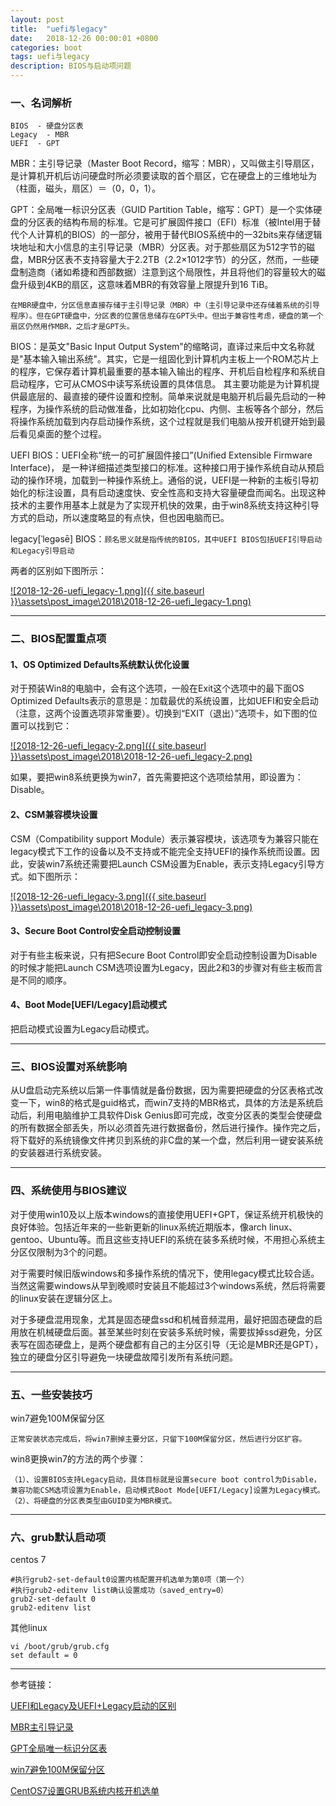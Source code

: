 ```yaml
---
layout: post
title:  "uefi与legacy"
date:   2018-12-26 00:00:01 +0800
categories: boot
tags: uefi与legacy
description: BIOS与启动项问题
---
```

### 一、名词解析


    BIOS  - 硬盘分区表
    Legacy  - MBR
    UEFI  - GPT


MBR：主引导记录（Master Boot Record，缩写：MBR），又叫做主引导扇区，是计算机开机后访问硬盘时所必须要读取的首个扇区，它在硬盘上的三维地址为（柱面，磁头，扇区）＝（0，0，1）。

GPT：全局唯一标识分区表（GUID Partition Table，缩写：GPT）是一个实体硬盘的分区表的结构布局的标准。它是可扩展固件接口（EFI）标准（被Intel用于替代个人计算机的BIOS）的一部分，被用于替代BIOS系统中的一32bits来存储逻辑块地址和大小信息的主引导记录（MBR）分区表。对于那些扇区为512字节的磁盘，MBR分区表不支持容量大于2.2TB（2.2×1012字节）的分区，然而，一些硬盘制造商（诸如希捷和西部数据）注意到这个局限性，并且将他们的容量较大的磁盘升级到4KB的扇区，这意味着MBR的有效容量上限提升到16 TiB。

`在MBR硬盘中，分区信息直接存储于主引导记录（MBR）中（主引导记录中还存储着系统的引导程序）。但在GPT硬盘中，分区表的位置信息储存在GPT头中。但出于兼容性考虑，硬盘的第一个扇区仍然用作MBR，之后才是GPT头。`

BIOS：是英文"Basic Input Output System"的缩略词，直译过来后中文名称就是"基本输入输出系统"。其实，它是一组固化到计算机内主板上一个ROM芯片上的程序，它保存着计算机最重要的基本输入输出的程序、开机后自检程序和系统自启动程序，它可从CMOS中读写系统设置的具体信息。 其主要功能是为计算机提供最底层的、最直接的硬件设置和控制。简单来说就是电脑开机后最先启动的一种程序，为操作系统的启动做准备，比如初始化cpu、内侧、主板等各个部分，然后将操作系统加载到内存启动操作系统，这个过程就是我们电脑从按开机键开始到最后看见桌面的整个过程。

UEFI BIOS：UEFI全称“统一的可扩展固件接口”(Unified Extensible Firmware Interface)， 是一种详细描述类型接口的标准。这种接口用于操作系统自动从预启动的操作环境，加载到一种操作系统上。通俗的说，UEFI是一种新的主板引导初始化的标注设置，具有启动速度快、安全性高和支持大容量硬盘而闻名。出现这种技术的主要作用基本上就是为了实现开机快的效果，由于win8系统支持这种引导方式的启动，所以速度略显的有点快，但也因电脑而已。

legacy[ˈlegəsē] BIOS：`顾名思义就是指传统的BIOS，其中UEFI BIOS包括UEFI引导启动和Legacy引导启动`

两者的区别如下图所示：

[![2018-12-26-uefi_legacy-1.png]({{ site.baseurl }}\assets\post_image\2018\2018-12-26-uefi_legacy-1.png)](https://qfdmx.github.io/assets/post_image/2018/2018-12-26-uefi_legacy-1.png)

-----------------------------------------

### 二、BIOS配置重点项

#### 1、OS Optimized Defaults系统默认优化设置

对于预装Win8的电脑中，会有这个选项，一般在Exit这个选项中的最下面OS Optimized Defaults表示的意思是：加载最优的系统设置，比如UEFI和安全启动（注意，这两个设置选项非常重要）。切换到“EXIT（退出）”选项卡，如下图的位置可以找到它：

[![2018-12-26-uefi_legacy-2.png]({{ site.baseurl }}\assets\post_image\2018\2018-12-26-uefi_legacy-2.png)](https://qfdmx.github.io/assets/post_image/2018/2018-12-26-uefi_legacy-2.png)

如果，要把win8系统更换为win7，首先需要把这个选项给禁用，即设置为：Disable。

#### 2、CSM兼容模块设置

CSM（Compatibility support Module）表示兼容模块，该选项专为兼容只能在legacy模式下工作的设备以及不支持或不能完全支持UEFI的操作系统而设置。因此，安装win7系统还需要把Launch CSM设置为Enable，表示支持Legacy引导方式。如下图所示：

[![2018-12-26-uefi_legacy-3.png]({{ site.baseurl }}\assets\post_image\2018\2018-12-26-uefi_legacy-3.png)](https://qfdmx.github.io/assets/post_image/2018/2018-12-26-uefi_legacy-3.png)

#### 3、Secure Boot Control安全启动控制设置

对于有些主板来说，只有把Secure Boot Control即安全启动控制设置为Disable的时候才能把Launch CSM选项设置为Legacy，因此2和3的步骤对有些主板而言是不同的顺序。

#### 4、Boot Mode[UEFI/Legacy]启动模式

把启动模式设置为Legacy启动模式。

--------------------------------------

### 三、BIOS设置对系统影响

从U盘启动完系统以后第一件事情就是备份数据，因为需要把硬盘的分区表格式改变一下，win8的格式是guid格式，而win7支持的MBR格式，具体的方法是系统启动后，利用电脑维护工具软件Disk Genius即可完成，改变分区表的类型会使硬盘的所有数据全部丢失，所以必须首先进行数据备份，然后进行操作。操作完之后，将下载好的系统镜像文件拷贝到系统的非C盘的某一个盘，然后利用一键安装系统的安装器进行系统安装。

--------------------------------------

### 四、系统使用与BIOS建议

对于使用win10及以上版本windows的直接使用UEFI+GPT，保证系统开机极快的良好体验。包括近年来的一些新更新的linux系统近期版本，像arch linux、gentoo、Ubuntu等。而且这些支持UEFI的系统在装多系统时候，不用担心系统主分区仅限制为3个的问题。

对于需要时候旧版windows和多操作系统的情况下，使用legacy模式比较合适。当然这需要windows从早到晚顺时安装且不能超过3个windows系统，然后将需要的linux安装在逻辑分区上。

对于多硬盘混用现象，尤其是固态硬盘ssd和机械音频混用，最好把固态硬盘的启用放在机械硬盘后面。甚至某些时刻在安装多系统时候，需要拔掉ssd避免，分区表写在固态硬盘上，是两个硬盘都有自己的主分区引导（无论是MBR还是GPT），独立的硬盘分区引导避免一块硬盘故障引发所有系统问题。

---------------------------------------

### 五、一些安装技巧

win7避免100M保留分区

    正常安装状态完成后，将win7删掉主要分区，只留下100M保留分区，然后进行分区扩容。

win8更换win7的方法的两个步骤：

    （1）、设置BIOS支持Legacy启动，具体目标就是设置secure boot control为Disable，兼容功能CSM选项设置为Enable，启动模式Boot Mode[UEFI/Legacy]设置为Legacy模式。
    （2）、将硬盘的分区表类型由GUID变为MBR模式。

------------------------------------------

### 六、grub默认启动项

centos 7

    #执行grub2-set-default0设置内核配置开机选单为第0项（第一个）
    #执行grub2-editenv list确认设置成功（saved_entry=0）
    grub2-set-default 0
    grub2-editenv list

其他linux

    vi /boot/grub/grub.cfg
    set default = 0

-------------------

参考链接：

[UEFI和Legacy及UEFI+Legacy启动的区别](https://www.cnblogs.com/net5x/p/6850801.html)

[MBR主引导记录](https://zh.wikipedia.org/wiki/%E4%B8%BB%E5%BC%95%E5%AF%BC%E8%AE%B0%E5%BD%95)

[GPT全局唯一标识分区表](https://zh.wikipedia.org/wiki/GUID%E7%A3%81%E7%A2%9F%E5%88%86%E5%89%B2%E8%A1%A8)

[win7避免100M保留分区](https://jingyan.baidu.com/article/14bd256e6a1e48bb6d261221.html)

[CentOS7设置GRUB系统内核开机选单](https://blog.csdn.net/csdn_duomaomao/article/details/78963761)
